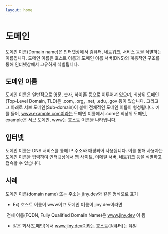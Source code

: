 ```yaml
---
layout: home
---
```


# 도메인
도메인 이름(Domain name)은 인터넷상에서 컴퓨터, 네트워크, 서비스 등을 식별하는 이름입니다. 도메인 이름은 호스트 이름과 도메인 이름 서버(DNS)의 계층적인 구조를 통해 인터넷상에서 고유하게 식별됩니다.

## 도메인 이름
도메인 이름은 일반적으로 영문, 숫자, 하이픈 등으로 이루어져 있으며, 최상위 도메인(Top-Level Domain, TLD)은 .com, .org, .net, .edu, .gov 등이 있습니다. 그리고 그 아래로 서브 도메인(Sub-domain)이 붙어 전체적인 도메인 이름이 형성됩니다. 예를 들어, www.example.com이라는 도메인 이름에서 .com은 최상위 도메인, example은 서브 도메인, www는 호스트 이름을 나타냅니다.

## 인터넷
도메인 이름은 DNS 서비스를 통해 IP 주소와 매핑되어 사용됩니다. 이를 통해 사용자는 도메인 이름을 입력하여 인터넷상에서 웹 사이트, 이메일 서버, 네트워크 등을 식별하고 접속할 수 있습니다.


## 사례
도메인 이름(domain name) 또는 주소는 jiny.dev와 같은 형식으로 표기

* Ex) 호스트 이름이 www이고 도메인 이름이 jiny.dev이라면

​    전체 이름(FQDN, Fully Qualified Domain Name)은 www.jiny.dev 이 됨

* 같은 회사(도메인)에서 www.jiny.dev이라는 호스트(컴퓨터)는 유일


